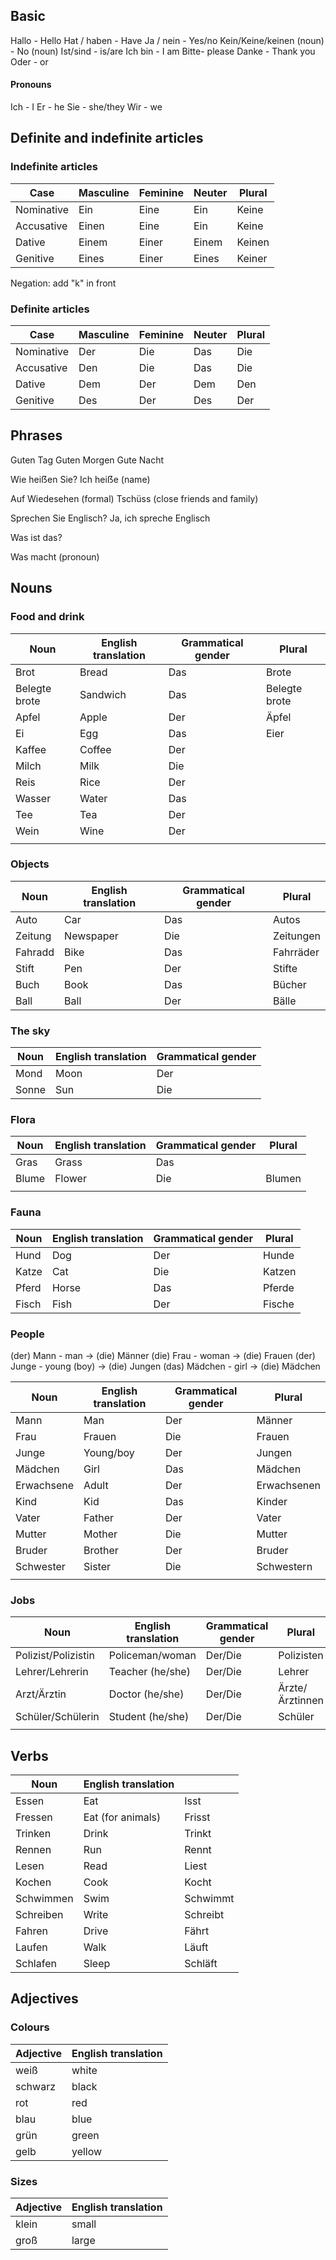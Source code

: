 ## Basic
Hallo - Hello
Hat / haben - Have
Ja / nein - Yes/no
Kein/Keine/keinen (noun) - No (noun)
Ist/sind - is/are
Ich bin - I am
Bitte- please
Danke - Thank you
Oder - or

#### Pronouns
Ich - I
Er - he
Sie - she/they
Wir - we

## Definite and indefinite articles

### Indefinite articles
| Case       | Masculine | Feminine | Neuter | Plural |
| ---------- | --------- | -------- | ------ | ------ |
| Nominative | Ein       | Eine     | Ein    | Keine  |
| Accusative | Einen     | Eine     | Ein    | Keine  |
| Dative     | Einem     | Einer    | Einem  | Keinen |
| Genitive   | Eines     | Einer    | Eines  | Keiner |

Negation: add "k" in front

### Definite articles
| Case       | Masculine | Feminine | Neuter | Plural |
| ---------- | --------- | -------- | ------ | ------ |
| Nominative | Der       | Die      | Das    | Die    |
| Accusative | Den       | Die      | Das    | Die    |
| Dative     | Dem       | Der      | Dem    | Den    |
| Genitive   | Des       | Der      | Des    | Der       |


## Phrases
Guten Tag
Guten Morgen
Gute Nacht

Wie heiẞen Sie?
Ich heiẞe (name) 

Auf Wiedesehen (formal)
Tschüss (close friends and family)

Sprechen Sie Englisch?
Ja, ich spreche Englisch

Was ist das?

Was macht (pronoun)

## Nouns
### Food and drink
| Noun          | English translation | Grammatical gender | Plural        |
| ------------- | ------------------- | ------------------ | ------------- |
| Brot          | Bread               | Das                | Brote         |
| Belegte brote | Sandwich            | Das                | Belegte brote |
| Apfel         | Apple               | Der                | Äpfel         |
| Ei            | Egg                 | Das                | Eier          |
| Kaffee        | Coffee              | Der                |               |
| Milch         | Milk                | Die                |               |
| Reis          | Rice                | Der                |               |
| Wasser        | Water               | Das                |               |
| Tee           | Tea                 | Der                |               |
| Wein          | Wine                | Der                |               |
|               |                     |                    |               |
###  Objects

| Noun    | English translation | Grammatical gender | Plural    |
| ------- | ------------------- | ------------------ | --------- |
| Auto    | Car                 | Das                | Autos     |
| Zeitung | Newspaper           | Die                | Zeitungen |
| Fahradd | Bike                | Das                | Fahrräder |
| Stift   | Pen                 | Der                | Stifte    |
| Buch    | Book                | Das                | Bücher    |
| Ball    | Ball                | Der                |   Bälle        |

### The sky
| Noun  | English translation | Grammatical gender |
| ----- | ------------------- | ------------------ |
| Mond  | Moon                | Der                |
| Sonne | Sun                 | Die                   |

### Flora
| Noun  | English translation | Grammatical gender | Plural |
| ----- | ------------------- | ------------------ | ------ |
| Gras  | Grass               | Das                |        |
| Blume | Flower              | Die                | Blumen |
|       |                     |                    |        |

### Fauna
| Noun  | English translation | Grammatical gender | Plural |
| ----- | ------------------- | ------------------ | ------ |
| Hund  | Dog                 | Der                | Hunde  |
| Katze | Cat                 | Die                | Katzen |
| Pferd | Horse               | Das                | Pferde |
| Fisch | Fish                | Der                | Fische       |

### People
(der) Mann - man         -> (die) Männer
(die) Frau - woman      -> (die) Frauen
(der) Junge - young (boy)         -> (die) Jungen
(das) Mädchen - girl     -> (die) Mädchen

| Noun       | English translation | Grammatical gender | Plural      |
| ---------- | ------------------- | ------------------ | ----------- |
| Mann       | Man                 | Der                | Männer      |
| Frau       | Frauen              | Die                | Frauen      |
| Junge      | Young/boy           | Der                | Jungen      |
| Mädchen    | Girl                | Das                | Mädchen     |
| Erwachsene | Adult               | Der                | Erwachsenen |
| Kind       | Kid                 | Das                | Kinder      |
| Vater      | Father              | Der                | Vater       |
| Mutter     | Mother              | Die                | Mutter      |
| Bruder     | Brother             | Der                | Bruder      |
| Schwester  | Sister              | Die                | Schwestern  |
|            |                     |                    |             |





### Jobs
| Noun                | English translation | Grammatical gender | Plural          |
| ------------------- | ------------------- | ------------------ | --------------- |
| Polizist/Polizistin | Policeman/woman     | Der/Die            | Polizisten      |
| Lehrer/Lehrerin     | Teacher (he/she)    | Der/Die            | Lehrer          |
| Arzt/Ärztin         | Doctor (he/she)     | Der/Die            | Ärzte/Ärztinnen |
| Schüler/Schülerin   | Student (he/she)    | Der/Die            | Schüler         |
|                     |                     |                    |                 |




## Verbs


| Noun     | English translation |           |
| -------- | ------------------- | --------- |
| Essen    | Eat                 | Isst      |
| Fressen  | Eat (for animals)   | Frisst    |
| Trinken   | Drink               | Trinkt    |
| Rennen    | Run                 | Rennt    |
| Lesen    | Read                | Liest     |
| Kochen    | Cook                | Kocht    |
| Schwimmen | Swim                | Schwimmt |
| Schreiben | Write               | Schreibt |
| Fahren    | Drive               | Fährt    |
| Laufen    | Walk                | Läuft    |
| Schlafen  | Sleep               | Schläft          |

## Adjectives
### Colours
| Adjective | English translation |
| --------- | ------------------- |
| weiß      | white               |
| schwarz   | black               |
| rot       | red                 |
| blau      | blue                |
| grün      | green               |
| gelb      | yellow                    |

### Sizes
| Adjective | English translation |
| --------- | ------------------- |
| klein     | small               |
| groß      | large                    |
